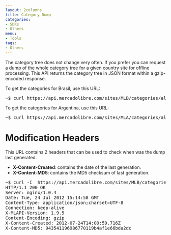 ```yaml
---
layout: 2columns
title: Category Dump
categories: 
- SDKs 
- Others
menu: 
- Tools
tags: 
- Others
---
```



The category tree does not change very often. If you prefer you can request a dump of the whole category tree for a given country site for offline processing.
This API returns the category tree in JSON format within a gzip-encoded response.

To get the categories for Brasil, use this URL:

<pre class='terminal'>
~$ curl	https://api.mercadolibre.com/sites/MLB/categories/all
</pre>

To get the categories for Argentina, use this URL:

<pre class='terminal'>
~$ curl	https://api.mercadolibre.com/sites/MLA/categories/all
</pre>


# Modification Headers

This URL contains 2 headers that can be used to check when was the dump last generated.

- **X-Content-Created**: contains the date of the last generation.
- **X-Content-MD5**: contains the MD5 checksum of last generation.

<pre class='terminal'>
~$ curl -I  https://api.mercadolibre.com/sites/MLB/categories/all
HTTP/1.1 200 OK
Server: nginx/1.0.4
Date: Tue, 24 Jul 2012 15:14:58 GMT
Content-Type: application/json;charset=UTF-8
Connection: keep-alive
X-MLAPI-Version: 1.9.5
Content-Encoding: gzip
X-Content-Created: 2012-07-24T14:00:59.716Z
X-Content-MD5: 943541196986770119b4af1e66bda2dc
</pre>

